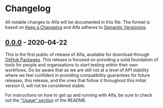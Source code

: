 # Changelog

All notable changes to Alfa will be documented in this file. The format is based on [Keep a Changelog](https://keepachangelog.com/en/1.0.0/) and Alfa adheres to [Semantic Versioning](https://semver.org/spec/v2.0.0.html).

## [0.0.0] - 2020-04-22

[0.0.0]: https://github.com/siteimprove/alfa/releases/tag/v0.0.0

This is the first public of release of Alfa, available for download through [GitHub Packages](https://github.com/siteimprove/alfa/packages). This release is focused on providing a solid foundation of tools for people and organisations to start testing within their own workflows. Do be aware that as we are still not at a level of API stability where we feel confident in providing compatibility guarantees for future releases, this release, and the ones that follow it throughout this initial version 0, will not be considered stable.

For instructions on how to get up and running with Alfa, be sure to check out the ["Usage" section](https://github.com/siteimprove/alfa#usage) of the README.
